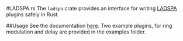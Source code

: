 #LADSPA.rs
The ```ladspa``` crate provides an interface for writing [LADSPA](http://www.ladspa.org/) plugins safely in Rust.

##Usage
See the documentation [here](http://nwoeanhinnogaehr.github.io/ladspa.rs/ladspa). Two example plugins, for ring modulation and delay are provided in the examples folder.
